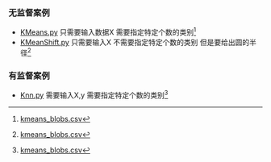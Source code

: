 ### 无监督案例

- [KMeans.py](./logisticKMeans.py) 只需要输入数据X 需要指定特定个数的类别[^1]
- [KMeanShift.py](./logisticKMeanShift.py) 只需要输入X 不需要指定特定个数的类别 但是要给出圆的半径[^1]

### 有监督案例

- [Knn.py](./logisticKNN.py) 需要输入X,y 需要指定特定个数的类别[^1]


[^1]:[kmeans_blobs.csv](./data/kmeans_blobs.csv) 

